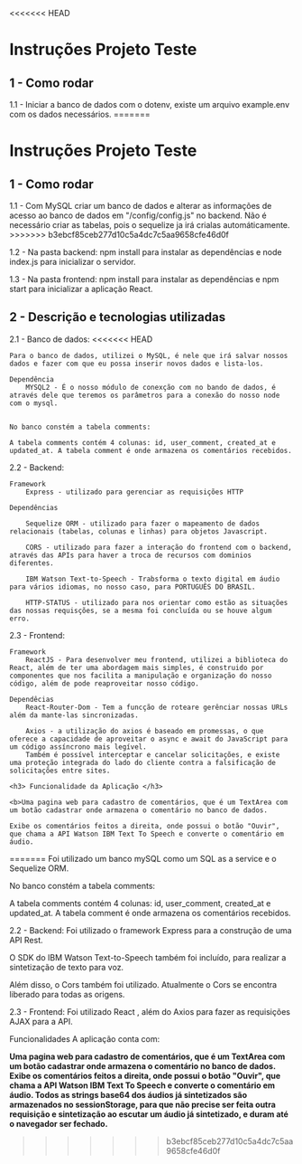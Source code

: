 <<<<<<< HEAD

<h1> Instruções Projeto Teste</h1>

<h2>1 - Como rodar</h2>
1.1 - Iniciar a banco de dados com o dotenv, existe um arquivo example.env com os dados necessários.
=======
<h1> Instruções Projeto Teste</h1>

<h2>1 - Como rodar</h2>
1.1 - Com MySQL criar um banco de dados e alterar as informações de acesso ao banco de dados em "/config/config.js" no backend.
Não é necessário criar as tabelas, pois o sequelize ja irá crialas automáticamente.
>>>>>>> b3ebcf85ceb277d10c5a4dc7c5aa9658cfe46d0f

1.2 - Na pasta backend: npm install para instalar as dependências e node index.js para inicializar o servidor.

1.3 - Na pasta frontend: npm install para instalar as dependências e npm start para inicializar a aplicação React.

<h2>2 - Descrição e tecnologias utilizadas</h2>
2.1 - Banco de dados:
<<<<<<< HEAD

    Para o banco de dados, utilizei o MySQL, é nele que irá salvar nossos dados e fazer com que eu possa inserir novos dados e lista-los.
    
    Dependência
        MYSQL2 - É o nosso módulo de conexção com no bando de dados, é através dele que teremos os parâmetros para a conexão do nosso node com o mysql.

    
    No banco constém a tabela comments:

    A tabela comments contém 4 colunas: id, user_comment, created_at e updated_at. A tabela comment é onde armazena os comentários recebidos.


2.2 - Backend:

    Framework
        Express - utilizado para gerenciar as requisições HTTP
    
    Dependências

        Sequelize ORM - utilizado para fazer o mapeamento de dados relacionais (tabelas, colunas e linhas) para objetos Javascript.
        
        CORS - utilizado para fazer a interação do frontend com o backend, através das APIs para haver a troca de recursos com dominios diferentes.

        IBM Watson Text-to-Speech - Trabsforma o texto digital em áudio para vários idiomas, no nosso caso, para PORTUGUÊS DO BRASIL.

        HTTP-STATUS - utilizado para nos orientar como estão as situações das nossas requisções, se a mesma foi concluída ou se houve algum erro.



2.3 - Frontend:
    
    Framework 
        ReactJS - Para desenvolver meu frontend, utilizei a biblioteca do React, além de ter uma abordagem mais simples, é construido por componentes que nos facilita a manipulação e organização do nosso código, além de pode reaproveitar nosso código.

    Dependêcias
        React-Router-Dom - Tem a funcção de roteare gerênciar nossas URLs além da mante-las sincronizadas.
        
        Axios - a utilização do axios é baseado em promessas, o que oferece a capacidade de aproveitar o async e await do JavaScript para um código assíncrono mais legível.
        Também é possível interceptar e cancelar solicitações, e existe uma proteção integrada do lado do cliente contra a falsificação de solicitações entre sites.

    <h3> Funcionalidade da Aplicação </h3>
        
    <b>Uma pagina web para cadastro de comentários, que é um TextArea com um botão cadastrar onde armazena o comentário no banco de dados.

    Exibe os comentários feitos a direita, onde possui o botão "Ouvir", que chama a API Watson IBM Text To Speech e converte o comentário em áudio.
=======
Foi utilizado um banco mySQL como um SQL as a service e o Sequelize ORM.

No banco constém a tabela comments:

A tabela comments contém 4 colunas: id, user_comment, created_at e updated_at. A tabela comment é onde armazena os comentários recebidos.


2.2 - Backend:
Foi utilizado o framework Express para a construção de uma API Rest. 

O SDK do IBM Watson Text-to-Speech também foi incluído, para realizar a sintetização de texto para voz.

Além disso, o Cors também foi utilizado. Atualmente o Cors se encontra liberado para todas as origens.

2.3 - Frontend:
Foi utilizado React , além do Axios para fazer as requisições AJAX para a API.

Funcionalidades
A aplicação conta com:

<b>Uma pagina web para cadastro de comentários, que é um TextArea com um botão cadastrar onde armazena o comentário no banco de dados.
Exibe os comentários feitos a direita, onde possui o botão "Ouvir", que chama a API Watson IBM Text To Speech e converte o comentário em áudio.
Todos as strings base64 dos áudios já sintetizados são armazenados no sessionStorage, para que não precise ser feita outra requisição e sintetização ao escutar um áudio já sintetizado, e duram até o navegador ser fechado.</b>
>>>>>>> b3ebcf85ceb277d10c5a4dc7c5aa9658cfe46d0f
